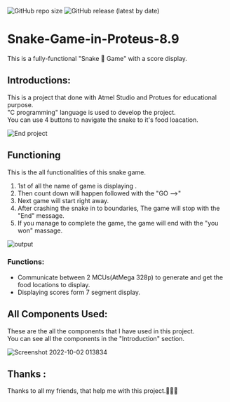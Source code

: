 ![GitHub repo size](https://img.shields.io/github/repo-size/MalakaSupun/Snake-Game-in-Proteus-8.9?logo=GitHub&style=for-the-badge)
![GitHub release (latest by date)](https://img.shields.io/github/v/release/MalakaSupun/Snake-Game-in-Proteus-8.9?logo=GitHub&style=for-the-badge)
# Snake-Game-in-Proteus-8.9
This is a fully-functional "Snake 🐍 Game" with a score display. </br>

## Introductions:
This is a project that done with Atmel Studio and Protues for educational purpose. </br>
"C programming" language is used to develop the project.</br>
You can use 4 buttons to navigate the snake to it's food loacation.

![End project](https://user-images.githubusercontent.com/71941117/192036822-6ea4d9d4-f308-48ab-8c42-3c25d0cc8701.jpg)

## Functioning
This is the all functionalities of this snake game.
1. 1st of all the name of game is displaying .
2. Then count down will happen followed with the "GO -->"
3. Next game will start right away.
4. After crashing the snake in to boundaries, The game will stop with the "End" message.
5. If you manage to complete the game, the game will end with the "you won" massage.

![output](https://user-images.githubusercontent.com/71941117/192036501-3aa0beb9-c7b4-4c7d-936d-ea7c6362f628.gif)

### Functions:
* Communicate between 2 MCUs(AtMega 328p) to generate and get the food locations to display.
* Displaying scores form 7 segment display.

## All Components Used:
These are the all the components that I have used in this project. </br>
You can see all the components in the "Introduction" section.</br>

![Screenshot 2022-10-02 013834](https://user-images.githubusercontent.com/71941117/193426582-a52feb42-8dd5-4cc1-b224-93791fc91af2.jpg)

## Thanks :
Thanks to all my friends, that help me with this project.💙💙💙
